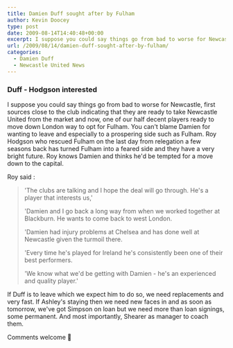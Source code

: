 ```yaml
---
title: Damien Duff sought after by Fulham
author: Kevin Doocey
type: post
date: 2009-08-14T14:40:48+00:00
excerpt: I suppose you could say things go from bad to worse for Newcastle, first sources close to the club indicating that they are ready to take...
url: /2009/08/14/damien-duff-sought-after-by-fulham/
categories:
  - Damien Duff
  - Newcastle United News
---
```


### Duff - Hodgson interested

I suppose you could say things go from bad to worse for Newcastle, first sources close to the club indicating that they are ready to take Newcastle United from the market and now, one of our half decent players ready to move down London way to opt for Fulham. You can't blame Damien for wanting to leave and especially to a prospering side such as Fulham. Roy Hodgson who rescued Fulham on the last day from relegation a few seasons back has turned Fulham into a feared side and they have a very bright future. Roy knows Damien and thinks he'd be tempted for a move down to the capital.

Roy said :

> 'The clubs are talking and I hope the deal will go through. He's a player that interests us,'
>
> 'Damien and I go back a long way from when we worked together at Blackburn. He wants to come back to west London.
>
> 'Damien had injury problems at Chelsea and has done well at Newcastle given the turmoil there.
>
> 'Every time he's played for Ireland he's consistently been one of their best performers.
>
> 'We know what we'd be getting with Damien - he's an experienced and quality player.'

If Duff is to leave which we expect him to do so, we need replacements and very fast. If Ashley's staying then we need new faces in and as soon as tomorrow, we've got Simpson on loan but we need more than loan signings, some permanent. And most importantly, Shearer as manager to coach them.

Comments welcome 🙂
